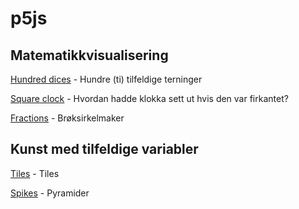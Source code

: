 # p5js

## Matematikkvisualisering

[Hundred dices](https://editor.p5js.org/nicolai.lindholm10/full/ouQUbTKpM) - Hundre (ti) tilfeldige terninger

[Square clock](https://editor.p5js.org/nicolai.lindholm10/full/NJhzNdvxk) - Hvordan hadde klokka sett ut hvis den var firkantet?

[Fractions](https://matematikk17.neocities.org/fractions/index.html) - Brøksirkelmaker


## Kunst med tilfeldige variabler

[Tiles](https://editor.p5js.org/nicolai.lindholm10/full/mhFQ7ibOYG) - Tiles

[Spikes](https://editor.p5js.org/nicolai.lindholm10/sketches/zTeSG5jkm) - Pyramider
